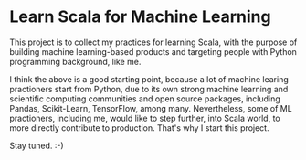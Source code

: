 # Learn Scala for Machine Learning

This project is to collect my practices for learning Scala, with the purpose of building machine learning-based products and targeting people with Python programming background, like me. 

I think the above is a good starting point, because a lot of machine learing practioners start from Python, due to its own strong machine learning and scientific computing communities and open source packages, including Pandas, Scikit-Learn, TensorFlow, among many. Nevertheless, some of ML practioners, including me, would like to step further, into Scala world, to more directly contribute to production. That's why I start this project.

Stay tuned. :-)
